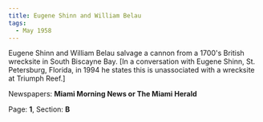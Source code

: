 ```yaml
---  
title: Eugene Shinn and William Belau  
tags:  
  - May 1958  
---  
```

  
Eugene Shinn and William Belau salvage a cannon from a 1700's British wrecksite in South Biscayne Bay. [In a conversation with Eugene Shinn, St. Petersburg, Florida, in 1994 he states this is unassociated with a wrecksite at Triumph Reef.]  
  
Newspapers: **Miami Morning News or The Miami Herald**  
  
Page: **1**, Section: **B** 
